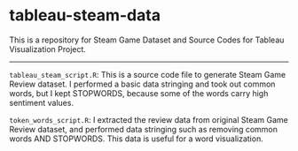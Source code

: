 # tableau-steam-data

This is a repository for Steam Game Dataset and Source Codes for Tableau Visualization Project.

------------------------------------------------------------------------

`tableau_steam_script.R`: This is a source code file to generate Steam Game Review dataset. I performed a basic data stringing and took out common words, but I kept STOPWORDS, because some of the words carry high sentiment values.

`token_words_script.R`: I extracted the review data from original Steam Game Review dataset, and performed data stringing such as removing common words AND STOPWORDS. This data is useful for a word visualization.
